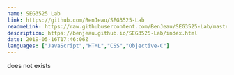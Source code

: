 ```yaml
---
name: SEG3525 Lab
link: https://github.com/BenJeau/SEG3525-Lab
readmeLink: https://raw.githubusercontent.com/BenJeau/SEG3525-Lab/master/README.md
description: https://benjeau.github.io/SEG3525-Lab/index.html
date: 2019-05-16T17:46:06Z
languages: ["JavaScript","HTML","CSS","Objective-C"]
---
```


does not exists